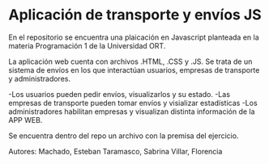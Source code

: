 # Aplicación de transporte y envíos JS

En el repositorio se encuentra una plaicación en Javascript planteada en la materia Programación 1 de la Universidad ORT.

La aplicación web cuenta con archivos .HTML, .CSS y .JS. 
Se trata de un sistema de envíos en los que interactúan usuarios, empresas de transporte y administradores. 

  -Los usuarios pueden pedir envíos, visualizarlos y su estado.
  -Las empresas de transporte pueden tomar envíos y visializar estadísticas
  -Los administradores habilitan empresas y visualizan distinta información de la APP WEB.
  
Se encuentra dentro del repo un archivo con la premisa del ejercicio.
  
  
 Autores:
  Machado, Esteban
  Taramasco, Sabrina
  Villar, Florencia
